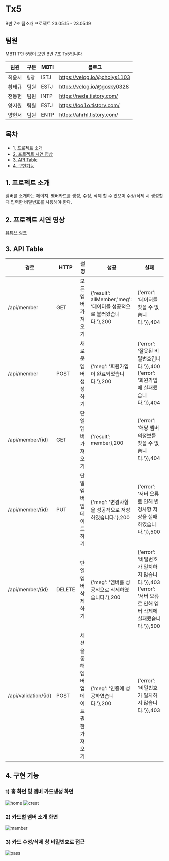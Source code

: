 # Tx5

B반 7조 팀소개 프로젝트 23.05.15 - 23.05.19 

## 팀원
MBTI T만 5명이 모인 B반 7조 Tx5입니다

| 팀원   | 구분      | MBTI | 블로그                       |
| ------ | -------- | ---- | ---------------------------- |
| 최윤서 |  `팀장`   | ISTJ | https://velog.io/@choiys1103 |
| 황태규 |  팀원     | ESTJ | https://velog.io/@gosky0328  |
| 전동헌 |  팀원     | INTP | https://neda.tistory.com/    |                                  
| 양지원 |  팀원     | ESTJ | https://loo1o.tistory.com/   |    
| 양현서 |  팀원     | ENTP | https://ahrhl.tistory.com/   |         
                             

## 목차

-   [1. 프로젝트 소개](#1-프로젝트-소개)
-   [2. 프로젝트 시연 영상](#2-프로젝트-시연-영상)
-   [3. API Table](#3-api-table)
-   [4. 구현기능](#4-구현-기능)

## 1. 프로젝트 소개

멤버를 소개하는 페이지. 
멤버카드를 생성, 수정, 삭제 할 수 있으며 수정/삭제 시 생성할 때 입력한 비밀번호를 사용해야 한다.

## 2. 프로젝트 시연 영상

[유튜브 링크](https://youtu.be/WxRj-VLi5Xc)

## 3. API Table

| 경로                 | HTTP   | 설명                                    | 성공                                                         | 실패                                                         |
| -------------------- | ------ | --------------------------------------- | ------------------------------------------------------------ | ------------------------------------------------------------ |
| /api/member          | GET    | 모든 멤버 가져오기                      | {'result': allMember,'meg': '데이터를 성공적으로 불러왔습니다.'},200 | {'error': '데이터를 찾을 수 없습니다.'}),404                 |
| /api/member          | POST   | 새로운 멤버 생성하기                    | {'meg': '회원가입이 완료되었습니다.'},200                    | {'error': '잘못된 비밀번호입니다.'}),400<br />{'error': '회원가입에 실패했습니다.'}),404 |
| /api/member/{id}     | GET    | 단일 멤버 가져오기                      | {'result': member},200                                       | {'error': '해당 멤버의정보를 찾을 수 없습니다.'}),404        |
| /api/member/{id}     | PUT    | 단일 멤버 업데이트하기                  | {'meg': '변경사항을 성공적으로 저장하였습니다.'},200         | {'error': '서버 오류로 인해 변경사항 저장을 실패하였습니다.'}),500 |
| /api/member/{id}     | DELETE | 단일 멤버 삭제하기                      | {'meg': '멤버를 성공적으로 삭제하였습니다.'},200             | {'error': '비밀번호가 일치하지 않습니다.'}),403<br />{'error': '서버 오류로 인해 멤버 삭제에 실패했습니다.'}),500 |
| /api/validation/{id} | POST   | 세션을 통해 멤버 업데이트 권한 가져오기 | {'meg': '인증에 성공하였습니다.'},200                        | {'error': '비밀번호가 일치하지 않습니다.'}),403              |

## 4. 구현 기능

### 1) 홈 화면 및 멤버 카드생성 화면
![home](https://github.com/oiooeo/Tx5/assets/130683029/64ac78bd-8967-4940-bb06-4880e3814387)
![creat](https://github.com/oiooeo/Tx5/assets/130683029/ae055c9e-7e3a-4d34-a744-946eced660b8)

### 2) 카드별 멤버 소개 화면
![mamber](https://github.com/oiooeo/Tx5/assets/130683029/410cc088-5b36-496a-9bfa-51cd74788724)

### 3) 카드 수정/삭제 창 비밀번호로 접근 
![pass](https://github.com/oiooeo/Tx5/assets/130683029/0765df6c-0afe-424d-a97f-00eff4820e1f)
